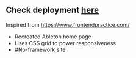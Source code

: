 ## Check deployment [here](https://okay-head.github.io/Ableton/)

Inspired from https://www.frontendpractice.com/

- Recreated Ableton home page
- Uses CSS grid to power responsiveness
- #No-framework site
